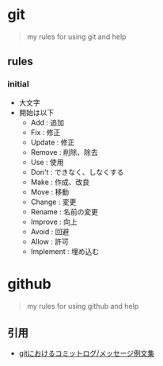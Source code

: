 # git
> my rules for using git and help

## rules
### initial
- 大文字
- 開始は以下
  - Add : 追加
  - Fix : 修正
  - Update : 修正
  - Remove : 削除、除去
  - Use : 使用
  - Don't : できなく、しなくする
  - Make : 作成、改良
  - Move : 移動
  - Change : 変更
  - Rename : 名前の変更
  - Improve : 向上
  - Avoid : 回避
  - Allow : 許可
  - Implement : 埋め込む


# github
> my rules for using github and help

## 引用
- [gitにおけるコミットログ/メッセージ例文集](https://anond.hatelabo.jp/20160725092419)
